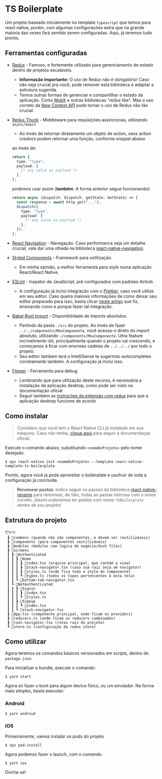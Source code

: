 # TS Boilerplate

Um projeto baseado inicialmente no template `typescript` que temos para react native, porém, com algumas configurações extra que na grande maioria das vezes fará sentido serem configuradas. Aqui, já teremos tudo pronto.

## Ferramentas configuradas

- [Redux](https://redux.js.org/) - Famoso, e fortemente utilizado para gerenciamento de estado dentro de projetos escaláveis.

  - **Informação importante:** O uso de Redux não é obrigatório! Caso não seja crucial pra você, pode remover esta biblioteca e adaptar a estrutura sugerida.
  - Temos outras formas de gerenciar e compartilhar o estado da aplicação. Como [MobX](https://mobx.js.org/) e outras bibliotecas "redux like". Mas o uso correto da [New Context API](https://pt-br.reactjs.org/docs/context.html) pode tornar o uso de Redux não tão crucial.

- [Redux Thunk](https://github.com/reduxjs/redux-thunk) - Middleware para requisições assíncronas, utilizando `async/await`

  - Ao invés de retornar diretamente um objeto de action, seus action creators podem retornar uma função, conforme snippet abaixo

  ao invés de:

  ```ts
  return {
    type: "type",
    payload: {
      /* any value as payload */
    },
  };
  ```

  podemos usar assim (**também**. A forma anterior segue funcionando):

  ```ts
  return async (dispatch: Dispatch, getState: GetState) => {
    const response = await http.get("...");
    dispatch({
      type: "type",
      payload: {
        /* any value as payload */
      },
    });
  };
  ```

- [React Navigation](https://reactnavigation.org/) - Navegação. Caso performance seja um detalhe crucial, vale dar uma olhada na biblioteca [react-native-navigation](https://github.com/wix/react-native-navigation).

- [Styled Components](https://www.styled-components.com/) - Framework para estilização.

  - Em minha opinião, a melhor ferramenta para style numa aplicação React/React Native.

- [ESLint](https://eslint.org/) - Inspetor de JavaScript, pré configurados com padrões Airbnb.

  - A configuração já inclui integração com o [Prettier](https://prettier.io/), caso você utilize em seu editor. Caso queira maiores informações de como deixar seu editor preparado para isso, basta clicar [neste artigo](https://medium.com/@IgorMing/configurar-typescript-eslint-e-prettier-num-projeto-react-native-7eddfb820a7b) que fiz, ensinando como e porque fazer tal integração.

- [Babel Root Import](https://www.npmjs.com/package/babel-plugin-root-import) - Disponibilidade de imports absolutos.

  - Partindo da pasta `./src` do projeto. Ao invés de fazer `../../components/MeuComponente`, você acessa-o direto do import absoluto, utilizando `~/components/MeuComponente`. Uma feature incrivelmente útil, principalmente quando o projeto vai crescendo, e começamos à ficar com enormes cadeias de `../../../` por todo o projeto.
  - Seu editor também terá o IntelliSense te sugerindo autocompletes corretamente também. A configuração já inclui isso.

- [Flipper](https://fbflipper.com/) - Ferramenta para debug

  - Lembrando que para utilização deste recurso, é necessária a instalação da aplicação desktop, como pode ser visto na documentação oficial
  - Seguir também as [instruções da extensão com redux](https://github.com/jk-gan/redux-flipper) para que a aplicação desktop funcione de acordo

## Como instalar

> Considero que você tem o React Native CLI já instalado em sua máquina. Caso não tenha, [clique aqui](https://facebook.github.io/react-native/docs/getting-started.html) para seguir a documentação oficial.

Execute o comando abaixo, substituindo `<nomeDoProjeto>` pelo nome desejado:

```shell
$ npx react-native init <nomeDoProjeto> --template react-native-template-ts-boilerplate
```

Pronto, agora você já pode aproveitar o boilerplate e usufruir de toda a configuração já concluída.

> **Renomear pastas**: Indico seguir os passos da biblioteca [react-native-rename](https://www.npmjs.com/package/react-native-rename) para renomear, de fato, todas as pastas internas com o nome correto. _(assim evitaremos ter pastas com nome `TSBoilerplate` dentro de seu projeto)_

## Estrutura do projeto

```
📦src
 ┣ 📂commons (quando não são componentes, e devem ser reutilizáveis)
 ┣ 📂components (para componentes reutilizáveis)
 ┣ 📂modules (módulos com lógica de negócio/duck files)
 ┣ 📂screens
 ┃ ┣ 📂Authenticated
 ┃ ┃ ┣ 📂Home
 ┃ ┃ ┃ ┣ 📜index.tsx (arquivo principal, que contém a view)
 ┃ ┃ ┃ ┣ 📜stack-navigator.tsx (caso sua raiz seja um navigator)
 ┃ ┃ ┃ ┣ 📜styles.ts (onde fica todo o style do componente)
 ┃ ┃ ┃ ┗ 📜types.ts (todos os tipos pertencentes à esta tela)
 ┃ ┃ ┗ 📜bottom-tab-navigator.tsx
 ┃ ┗ 📂NotAuthenticated
 ┃ ┃ ┣ 📂Signin
 ┃ ┃ ┃ ┣ 📜index.tsx
 ┃ ┃ ┃ ┗ 📜styles.ts
 ┃ ┃ ┣ 📂Signup
 ┃ ┃ ┃ ┗ 📜index.tsx
 ┃ ┃ ┗ 📜stack-navigator.tsx
 ┣ 📜App.tsx (componente principal, onde ficam os providers)
 ┣ 📜reducers.ts (onde ficam os reducers combinados)
 ┣ 📜root-navigator.tsx (rotas raíz do projeto)
 ┗ 📜store.ts (configuração da redux store)
```

## Como utilizar

Agora teremos os comandos básicos versionados em scripts, dentro do `package.json`.

Para inicializar o bundle, execute o comando:

```shell
$ yarn start
```

Agora só fazer o boot para algum device físico, ou um emulador. Na forma mais simples, basta executar:

### Android

```shell
$ yarn android
```

### iOS

Primeiramente, vamos instalar os pods do projeto

```shell
$ npx pod-install
```

Agora podemos fazer o launch, com o comando:

```shell
$ yarn ios
```

Divirta-se!
